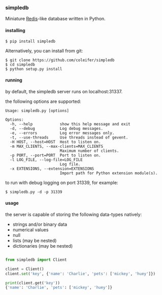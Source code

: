 ### simpledb

Miniature [Redis](https://redis.io)-like database written in Python.

#### installing

```
$ pip install simpledb
```

Alternatively, you can install from git:

```
$ git clone https://github.com/coleifer/simpledb
$ cd simpledb
$ python setup.py install
```

#### running

by default, the simpledb server runs on localhost:31337.

the following options are supported:

```
Usage: simpledb.py [options]

Options:
  -h, --help            show this help message and exit
  -d, --debug           Log debug messages.
  -e, --errors          Log error messages only.
  -t, --use-threads     Use threads instead of gevent.
  -H HOST, --host=HOST  Host to listen on.
  -m MAX_CLIENTS, --max-clients=MAX_CLIENTS
                        Maximum number of clients.
  -p PORT, --port=PORT  Port to listen on.
  -l LOG_FILE, --log-file=LOG_FILE
                        Log file.
  -x EXTENSIONS, --extension=EXTENSIONS
                        Import path for Python extension module(s).
```

to run with debug logging on port 31339, for example:

```
$ simpledb.py -d -p 31339
```

#### usage

the server is capable of storing the following data-types natively:

* strings and/or binary data
* numerical values
* null
* lists (may be nested)
* dictionaries (may be nested)

```python

from simpledb import Client

client = Client()
client.set('key', {'name': 'Charlie', 'pets': ['mickey', 'huey']})

print(client.get('key'))
{'name': 'Charlie', 'pets': ['mickey', 'huey']}
```
